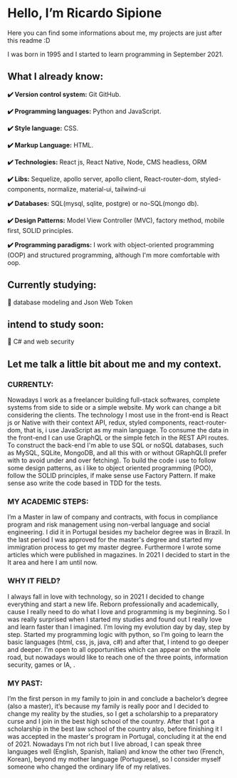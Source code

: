 
# Hello, I’m Ricardo Sipione
Here you can find some informations about me, my projects are just after this readme :D 

I was born in 1995 and I started to learn programming in September 2021.

## What I already know:
**:heavy_check_mark: Version control system:** Git GitHub.

**:heavy_check_mark: Programming languages:** Python and JavaScript.

**:heavy_check_mark: Style language:** CSS.

**:heavy_check_mark: Markup Language:** HTML.

**:heavy_check_mark: Technologies:** React js, React Native, Node, CMS headless,  ORM

**:heavy_check_mark: Libs:** Sequelize, apollo server, apollo client, React-router-dom, styled-components, normalize, material-ui, tailwind-ui

**:heavy_check_mark: Databases:** SQL(mysql, sqlite, postgre) or no-SQL(mongo db).

**:heavy_check_mark: Design Patterns:** Model View Controller (MVC), factory method, mobile first, SOLID principles.

**:heavy_check_mark: Programming paradigms:** I work with object-oriented programming (OOP) and structured programming, although I'm more comfortable with oop.

## Currently studying: 
:raised_hands: database modeling and Json Web Token

## intend to study soon: 
:telescope: C# and web security

## Let me talk a little bit about me and my context.

### CURRENTLY:

Nowadays I work as a freelancer building full-stack softwares, complete systems from side to side or a simple website. My work can change a bit considering the clients. The technology I most use in the front-end is React js or Native with their context API, redux, styled components, react-router-dom, that is, i use JavaScript as my main language. To consume the data in the front-end I can use GraphQL or the simple fetch in the REST API routes. To construct the back-end I'm able to use SQL or noSQL databases, such as MySQL, SQLite, MongoDB, and all this with or without  GRaphQL(I prefer with to avoid under and over fetching). To build the code i use to follow some design patterns, as i like to object oriented programming (POO), follow the SOLID principles, if make sense use Factory Pattern. If make sense aso write the code based in TDD for the tests.

### MY ACADEMIC STEPS:

I’m a Master in law of company and contracts, with focus in compliance program and risk management using non-verbal language and social engineering. I did it in Portugal besides my bachelor degree was in Brazil. In the last period I was approved for the master's degree and started my immigration process to get my master degree. Furthermore I wrote some articles which were published in magazines. In 2021 I decided to start in the It area and here I am until now. 

### WHY IT FIELD?

I always fall in love with technology, so in 2021 I decided to change everything and start a new life. Reborn professionally and academically, cause I really need to do what I love and programming is my beginning. So I was really surprised when I started my studies and found out I really love and learn faster than I imagined. I’m loving my evolution day by day, step by step. Started my programming logic with python, so I’m going to learn the basic languages (html, css, js, java, c#) and after that, I intend to go deeper and deeper. I'm open to all opportunities which can appear on the whole road, but nowadays  would like to reach one of the three points, information security, games or IA,  .  

### MY PAST:

I’m the first person in my family to join in and conclude a bachelor’s degree (also a master), it’s because my family is really poor and I decided to change my reality by the studies, so I get a scholarship to a preparatory curse and I join in the best high school of the country. After that I got a scholarship in the best law school of the country also, before finishing it I was accepted in the master's program in Portugal, concluding it at the end of 2021. Nowadays I’m not rich but I live abroad, I can speak three languages well (English, Spanish, Italian) and know the other two (French, Korean), beyond my mother language (Portuguese), so I consider myself someone who changed the ordinary life of my relatives.
